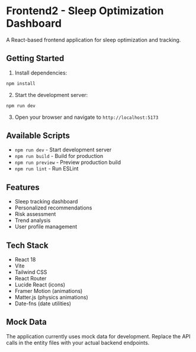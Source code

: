 # Frontend2 - Sleep Optimization Dashboard

A React-based frontend application for sleep optimization and tracking.

## Getting Started

1. Install dependencies:
```bash
npm install
```

2. Start the development server:
```bash
npm run dev
```

3. Open your browser and navigate to `http://localhost:5173`

## Available Scripts

- `npm run dev` - Start development server
- `npm run build` - Build for production
- `npm run preview` - Preview production build
- `npm run lint` - Run ESLint

## Features

- Sleep tracking dashboard
- Personalized recommendations
- Risk assessment
- Trend analysis
- User profile management

## Tech Stack

- React 18
- Vite
- Tailwind CSS
- React Router
- Lucide React (icons)
- Framer Motion (animations)
- Matter.js (physics animations)
- Date-fns (date utilities)

## Mock Data

The application currently uses mock data for development. Replace the API calls in the entity files with your actual backend endpoints.
